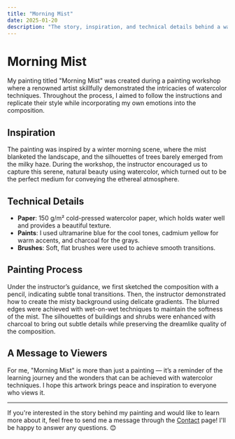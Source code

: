 ```yaml
---
title: "Morning Mist"
date: 2025-01-20
description: "The story, inspiration, and technical details behind a watercolor painting."
---
```


# Morning Mist

My painting titled "Morning Mist" was created during a painting workshop where a renowned artist skillfully demonstrated the intricacies of watercolor techniques. Throughout the process, I aimed to follow the instructions and replicate their style while incorporating my own emotions into the composition.

## Inspiration

The painting was inspired by a winter morning scene, where the mist blanketed the landscape, and the silhouettes of trees barely emerged from the milky haze. During the workshop, the instructor encouraged us to capture this serene, natural beauty using watercolor, which turned out to be the perfect medium for conveying the ethereal atmosphere.

## Technical Details

- **Paper**: 150 g/m² cold-pressed watercolor paper, which holds water well and provides a beautiful texture.
- **Paints**: I used ultramarine blue for the cool tones, cadmium yellow for warm accents, and charcoal for the grays.
- **Brushes**: Soft, flat brushes were used to achieve smooth transitions.

## Painting Process

Under the instructor’s guidance, we first sketched the composition with a pencil, indicating subtle tonal transitions. Then, the instructor demonstrated how to create the misty background using delicate gradients. The blurred edges were achieved with wet-on-wet techniques to maintain the softness of the mist. The silhouettes of buildings and shrubs were enhanced with charcoal to bring out subtle details while preserving the dreamlike quality of the composition.

## A Message to Viewers

For me, "Morning Mist" is more than just a painting — it’s a reminder of the learning journey and the wonders that can be achieved with watercolor techniques. I hope this artwork brings peace and inspiration to everyone who views it.

---

If you're interested in the story behind my painting and would like to learn more about it, feel free to send me a message through the [Contact](./kontact.md) page! I'll be happy to answer any questions. 😊

<!-- <img title="Morning Mist" alt="Morning Mist" src="../images/reggeli_kod.jpg"> -->